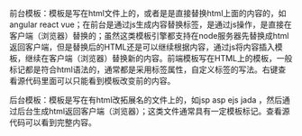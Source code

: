 前台模板：模板是写在html文件上的，或者是是直接替换html上面的内容的，如angular react vue；在前台是通过js生成内容替换标签，是通过js操作，是直接在客户端（浏览器）替换的；虽然这类模板引擎都支持在node服务器先替换成html返回客户端，但是替换后的HTML还是可以继续根据内容，通过js将内容插入模板，继续在客户端（浏览器）替换新的内容。前端模板写在HTML上的模板，一般标记都是符合html语法的，通常都是采用标签属性，自定义标签的写法。右键查看源代码里面可以只能看到模板改变前的内容。


后台模板：模板是写在有html改拓展名的文件上的，如jsp asp ejs jada ，然后通过后台生成html返回客户端（浏览器）；这类文件通常具有一定模板标记。查看源代码可以看到完整内容。

